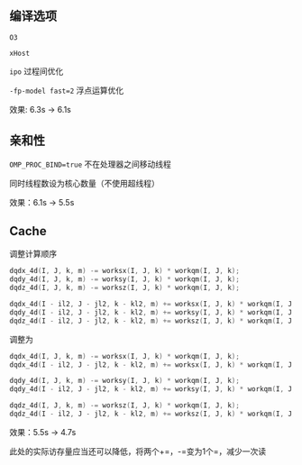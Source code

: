 ## 编译选项

`O3` 

`xHost`

`ipo`  过程间优化

`-fp-model fast=2`  浮点运算优化



效果: 6.3s → 6.1s

## 亲和性

`OMP_PROC_BIND=true` 不在处理器之间移动线程

同时线程数设为核心数量（不使用超线程）



效果：6.1s → 5.5s



## Cache

调整计算顺序

```C++
dqdx_4d(I, J, k, m) -= worksx(I, J, k) * workqm(I, J, k);
dqdy_4d(I, J, k, m) -= worksy(I, J, k) * workqm(I, J, k);
dqdz_4d(I, J, k, m) -= worksz(I, J, k) * workqm(I, J, k);

dqdx_4d(I - il2, J - jl2, k - kl2, m) += worksx(I, J, k) * workqm(I, J, k);
dqdy_4d(I - il2, J - jl2, k - kl2, m) += worksy(I, J, k) * workqm(I, J, k);
dqdz_4d(I - il2, J - jl2, k - kl2, m) += worksz(I, J, k) * workqm(I, J, k);
```

调整为

~~~C++
dqdx_4d(I, J, k, m) -= worksx(I, J, k) * workqm(I, J, k);
dqdx_4d(I - il2, J - jl2, k - kl2, m) += worksx(I, J, k) * workqm(I, J, k);

dqdy_4d(I, J, k, m) -= worksy(I, J, k) * workqm(I, J, k);
dqdy_4d(I - il2, J - jl2, k - kl2, m) += worksy(I, J, k) * workqm(I, J, k);

dqdz_4d(I, J, k, m) -= worksz(I, J, k) * workqm(I, J, k);
dqdz_4d(I - il2, J - jl2, k - kl2, m) += worksz(I, J, k) * workqm(I, J, k);
~~~

效果：5.5s → 4.7s



此处的实际访存量应当还可以降低，将两个+=，-=变为1个=，减少一次读

